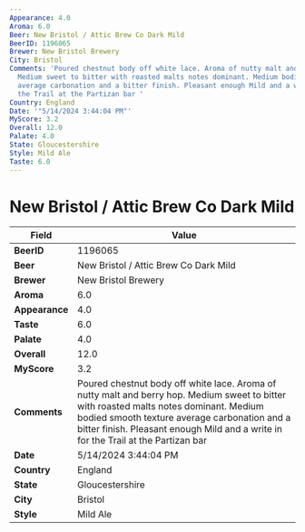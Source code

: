 ```yaml
---
Appearance: 4.0
Aroma: 6.0
Beer: New Bristol / Attic Brew Co Dark Mild
BeerID: 1196065
Brewer: New Bristol Brewery
City: Bristol
Comments: 'Poured chestnut body off white lace. Aroma of nutty malt and berry hop.
  Medium sweet to bitter with roasted malts notes dominant. Medium bodied smooth texture
  average carbonation and a bitter finish. Pleasant enough Mild and a write in for
  the Trail at the Partizan bar '
Country: England
Date: '"5/14/2024 3:44:04 PM"'
MyScore: 3.2
Overall: 12.0
Palate: 4.0
State: Gloucestershire
Style: Mild Ale
Taste: 6.0
---
```


# New Bristol / Attic Brew Co Dark Mild

| Field         | Value |
|---------------|-------|
| **BeerID** | 1196065 |
| **Beer** | New Bristol / Attic Brew Co Dark Mild |
| **Brewer** | New Bristol Brewery |
| **Aroma** | 6.0 |
| **Appearance** | 4.0 |
| **Taste** | 6.0 |
| **Palate** | 4.0 |
| **Overall** | 12.0 |
| **MyScore** | 3.2 |
| **Comments** | Poured chestnut body off white lace. Aroma of nutty malt and berry hop. Medium sweet to bitter with roasted malts notes dominant. Medium bodied smooth texture average carbonation and a bitter finish. Pleasant enough Mild and a write in for the Trail at the Partizan bar  |
| **Date** | 5/14/2024 3:44:04 PM |
| **Country** | England |
| **State** | Gloucestershire |
| **City** | Bristol |
| **Style** | Mild Ale |
